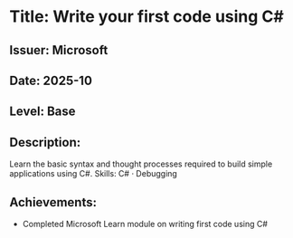 # Title: Write your first code using C#
## Issuer: Microsoft
## Date: 2025-10
## Level: Base
## Description:
Learn the basic syntax and thought processes required to build simple applications using C#. Skills: C# · Debugging
## Achievements:
- Completed Microsoft Learn module on writing first code using C#